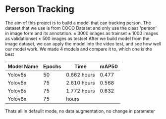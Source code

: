 # Person Tracking

The aim of this project is to build a model that can tracking person.
The dataset that we use is from COCO Dataset and only use the class 'person' in image form and its annotation.
± 3000 images as trainset
± 1000 images as validationset
± 500 images as testset
After we build model from the image dataset, we can apply the model into the video test, and see how well our model work.
We made 4 models and compare it to, which one is the best

| Model Name | Epochs |  Time        | mAP50   |
| ---------  | ------ |  ----        |  ---    |
| Yolov5s    |  50    | 0.662 hours  |  0.477  |
| Yolov5x    |  75    | 2.610 hours  |  0.568  |
| Yolov8s    |  75    | 1.772 hours  |  0.632  |
| Yolov8x    |  75    |  hours  |    |

Thats all in defaullt mode, no data augmentation, no change in parameter
